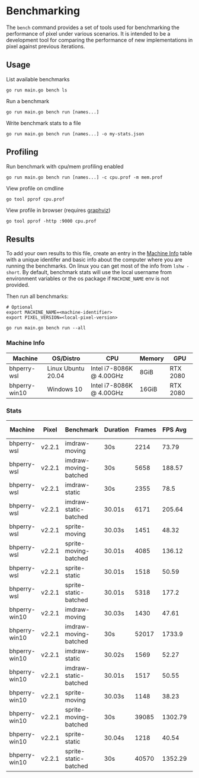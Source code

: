 # Benchmarking

The `bench` command provides a set of tools used for benchmarking the performance of pixel under various scenarios.
It is intended to be a development tool for comparing the performance of new implementations in pixel against previous iterations.

## Usage

List available benchmarks
```
go run main.go bench ls
```

Run a benchmark
```
go run main.go bench run [names...]
```

Write benchmark stats to a file
```
go run main.go bench run [names...] -o my-stats.json
```

## Profiling
Run benchmark with cpu/mem profiling enabled
```
go run main.go bench run [names...] -c cpu.prof -m mem.prof
```

View profile on cmdline
```
go tool pprof cpu.prof
```

View profile in browser (requires [graphviz](https://graphviz.org/download/))
```
go tool pprof -http :9000 cpu.prof
```

## Results

To add your own results to this file, create an entry in the [Machine Info](#machine-info) table with
a unique identifer and basic info about the computer where you are running the benchmarks.
On linux you can get most of the info from `lshw -short`. By default, benchmark stats will use the local username
from environment variables or the os package if `MACHINE_NAME` env is not provided.

Then run all benchmarks:
```
# Optional
export MACHINE_NAME=<machine-identifier>
export PIXEL_VERSION=<local-pixel-version>

go run main.go bench run --all
```

### Machine Info

| Machine            | OS/Distro           | CPU                           | Memory             | GPU            |
|--------------------|---------------------|-------------------------------|--------------------|----------------|
| bhperry-wsl        | Linux Ubuntu 20.04  | Intel i7-8086K @ 4.00GHz      | 8GiB               | RTX 2080       |
| bhperry-win10      | Windows 10          | Intel i7-8086K @ 4.00GHz      | 16GiB              | RTX 2080       |

### Stats

| Machine            | Pixel  | Benchmark                    | Duration | Frames | FPS Avg | FPS Min | FPS Max | FPS Stdev |
|--------------------|--------|------------------------------|----------|--------|---------|---------|---------|-----------|
| bhperry-wsl        | v2.2.1 | imdraw-moving                | 30s      | 2214   | 73.79   | 68      | 76      | 1.77      |
| bhperry-wsl        | v2.2.1 | imdraw-moving-batched        | 30s      | 5658   | 188.57  | 166     | 195     | 5.86      |
| bhperry-wsl        | v2.2.1 | imdraw-static                | 30s      | 2355   | 78.5    | 72      | 81      | 1.89      |
| bhperry-wsl        | v2.2.1 | imdraw-static-batched        | 30.01s   | 6171   | 205.64  | 168     | 212     | 9.62      |
| bhperry-wsl        | v2.2.1 | sprite-moving                | 30.03s   | 1451   | 48.32   | 45      | 50      | 1.25      |
| bhperry-wsl        | v2.2.1 | sprite-moving-batched        | 30.01s   | 4085   | 136.12  | 127     | 142     | 3.17      |
| bhperry-wsl        | v2.2.1 | sprite-static                | 30.01s   | 1518   | 50.59   | 47      | 52      | 1.45      |
| bhperry-wsl        | v2.2.1 | sprite-static-batched        | 30.01s   | 5318   | 177.2   | 159     | 182     | 6.01      |
| bhperry-win10      | v2.2.1 | imdraw-moving                | 30.03s   | 1430   | 47.61   | 22      | 50      | 5.85      |
| bhperry-win10      | v2.2.1 | imdraw-moving-batched        | 30s      | 52017  | 1733.9  | 1635    | 1915    | 43.92     |
| bhperry-win10      | v2.2.1 | imdraw-static                | 30.02s   | 1569   | 52.27   | 51      | 53      | 0.64      |
| bhperry-win10      | v2.2.1 | imdraw-static-batched        | 30.01s   | 1517   | 50.55   | 21      | 53      | 6.62      |
| bhperry-win10      | v2.2.1 | sprite-moving                | 30.03s   | 1148   | 38.23   | 35      | 39      | 0.9       |
| bhperry-win10      | v2.2.1 | sprite-moving-batched        | 30s      | 39085  | 1302.79 | 1205    | 1329    | 23.93     |
| bhperry-win10      | v2.2.1 | sprite-static                | 30.04s   | 1218   | 40.54   | 38      | 42      | 0.88      |
| bhperry-win10      | v2.2.1 | sprite-static-batched        | 30s      | 40570  | 1352.29 | 1245    | 1380    | 26.04     |
